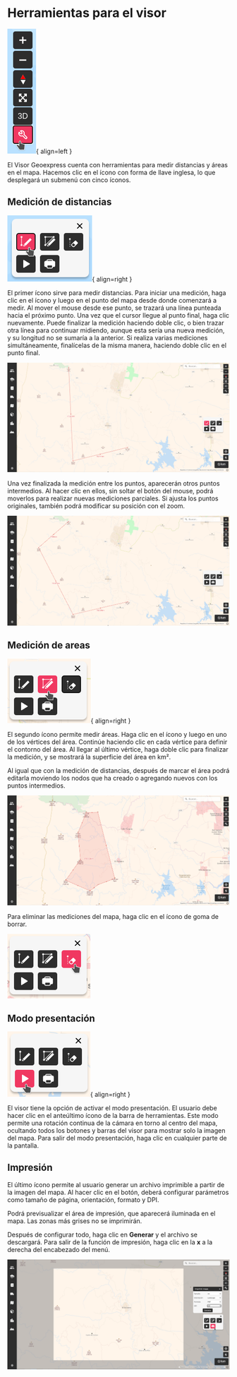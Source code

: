 # Herramientas para el visor

![](../images/medicion1.png){ align=left }

El Visor Geoexpress cuenta con herramientas para medir distancias y áreas en el mapa. Hacemos clic en el ícono con forma de llave inglesa, lo que desplegará un submenú con cinco íconos.

## Medición de distancias

![](../images/medicion2.png){ align=right }

El primer ícono sirve para medir distancias. Para iniciar una medición, haga clic en el ícono y luego en el punto del mapa desde donde comenzará a medir. Al mover el mouse desde ese punto, se trazará una línea punteada hacia el próximo punto. Una vez que el cursor llegue al punto final, haga clic nuevamente. Puede finalizar la medición haciendo doble clic, o bien trazar otra línea para continuar midiendo, aunque esta sería una nueva medición, y su longitud no se sumaría a la anterior. Si realiza varias mediciones simultáneamente, finalícelas de la misma manera, haciendo doble clic en el punto final.

![](../images/medicion3.png)

Una vez finalizada la medición entre los puntos, aparecerán otros puntos intermedios. Al hacer clic en ellos, sin soltar el botón del mouse, podrá moverlos para realizar nuevas mediciones parciales. Si ajusta los puntos originales, también podrá modificar su posición con el zoom.

![](../images/medicion4.png)

## Medición de areas

![](../images/medicion5.png){ align=right }

El segundo ícono permite medir áreas. Haga clic en el ícono y luego en uno de los vértices del área. Continúe haciendo clic en cada vértice para definir el contorno del área. Al llegar al último vértice, haga doble clic para finalizar la medición, y se mostrará la superficie del área en km².

Al igual que con la medición de distancias, después de marcar el área podrá editarla moviendo los nodos que ha creado o agregando nuevos con los puntos intermedios.

![](../images/medicion6.png)

Para eliminar las mediciones del mapa, haga clic en el ícono de goma de borrar.

![](../images/medicion7.png)

## Modo presentación

![](../images/medicion8.png){ align=right }

El visor tiene la opción de activar el modo presentación. El usuario debe hacer clic en el anteúltimo ícono de la barra de herramientas. Este modo permite una rotación continua de la cámara en torno al centro del mapa, ocultando todos los botones y barras del visor para mostrar solo la imagen del mapa. Para salir del modo presentación, haga clic en cualquier parte de la pantalla.

## Impresión

El último ícono permite al usuario generar un archivo imprimible a partir de la imagen del mapa. Al hacer clic en el botón, deberá configurar parámetros como tamaño de página, orientación, formato y DPI.

Podrá previsualizar el área de impresión, que aparecerá iluminada en el mapa. Las zonas más grises no se imprimirán.

Después de configurar todo, haga clic en **Generar** y el archivo se descargará. Para salir de la función de impresión, haga clic en la **x** a la derecha del encabezado del menú.

![](../images/medicion9.png)
